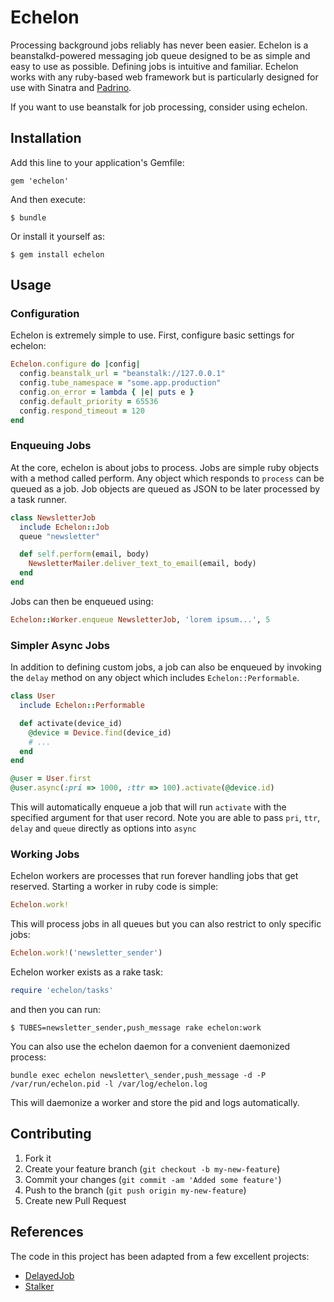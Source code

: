 # Echelon

Processing background jobs reliably has never been easier. Echelon is a beanstalkd-powered messaging job queue designed
to be as simple and easy to use as possible. Defining jobs is intuitive and familiar. Echelon works with any ruby-based
web framework but is particularly designed for use with Sinatra and [Padrino](http://padrinorb.com).

If you want to use beanstalk for job processing, consider using echelon.

## Installation

Add this line to your application's Gemfile:

    gem 'echelon'

And then execute:

    $ bundle

Or install it yourself as:

    $ gem install echelon

## Usage

### Configuration ###

Echelon is extremely simple to use. First, configure basic settings for echelon:

```ruby
Echelon.configure do |config|
  config.beanstalk_url = "beanstalk://127.0.0.1"
  config.tube_namespace = "some.app.production"
  config.on_error = lambda { |e| puts e }
  config.default_priority = 65536
  config.respond_timeout = 120
end
```

### Enqueuing Jobs ###

At the core, echelon is about jobs to process. Jobs are simple ruby objects with a method called perform.
Any object which responds to `process` can be queued as a job. Job objects are queued as JSON to be later processed by a task runner.

```ruby
class NewsletterJob
  include Echelon::Job
  queue "newsletter"

  def self.perform(email, body)
    NewsletterMailer.deliver_text_to_email(email, body)
  end
end
```

Jobs can then be enqueued using:

```ruby
Echelon::Worker.enqueue NewsletterJob, 'lorem ipsum...', 5
```

### Simpler Async Jobs ###

In addition to defining custom jobs, a job can also be enqueued by invoking the `delay` method on any object which includes `Echelon::Performable`.

```ruby
class User
  include Echelon::Performable

  def activate(device_id)
    @device = Device.find(device_id)
    # ...
  end
end

@user = User.first
@user.async(:pri => 1000, :ttr => 100).activate(@device.id)
```

This will automatically enqueue a job that will run `activate` with the specified argument for that user record. Note you are able to pass
`pri`, `ttr`, `delay` and `queue` directly as options into `async`

### Working Jobs

Echelon workers are processes that run forever handling jobs that get reserved. Starting a worker in ruby code is simple:

```ruby
Echelon.work!
```

This will process jobs in all queues but you can also restrict to only specific jobs:

```ruby
Echelon.work!('newsletter_sender')
```

Echelon worker exists as a rake task:

```ruby
require 'echelon/tasks'
```

and then you can run:

```
$ TUBES=newsletter_sender,push_message rake echelon:work
```

You can also use the echelon daemon for a convenient daemonized process:

```
bundle exec echelon newsletter\_sender,push_message -d -P /var/run/echelon.pid -l /var/log/echelon.log
```

This will daemonize a worker and store the pid and logs automatically.

## Contributing

1. Fork it
2. Create your feature branch (`git checkout -b my-new-feature`)
3. Commit your changes (`git commit -am 'Added some feature'`)
4. Push to the branch (`git push origin my-new-feature`)
5. Create new Pull Request

## References

The code in this project has been adapted from a few excellent projects:

 * [DelayedJob](https://github.com/collectiveidea/delayed_job)
 * [Stalker](https://github.com/han/stalker)